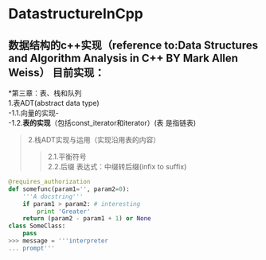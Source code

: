 DatastructureInCpp
====
数据结构的c++实现（reference to:Data Structures and Algorithm Analysis in C++ BY Mark Allen Weiss）
目前实现：
-----
*第三章：表、栈和队列<br>
1.表ADT(abstract data type)<br>
-1.1.向量的实现-<br>
-1.2.**表的实现**（包括const_iterator和iterator）(表 是指链表)<br>

>2.栈ADT实现与运用（实现沿用表的内容）<br>
>>2.1.平衡符号<br>
>>2.2.后缀 表达式：中缀转后缀(infix to suffix)<br>

``` python
@requires_authorization
def somefunc(param1='', param2=0):
    '''A docstring'''
    if param1 > param2: # interesting
        print 'Greater'
    return (param2 - param1 + 1) or None
class SomeClass:
    pass
>>> message = '''interpreter
... prompt'''
```
